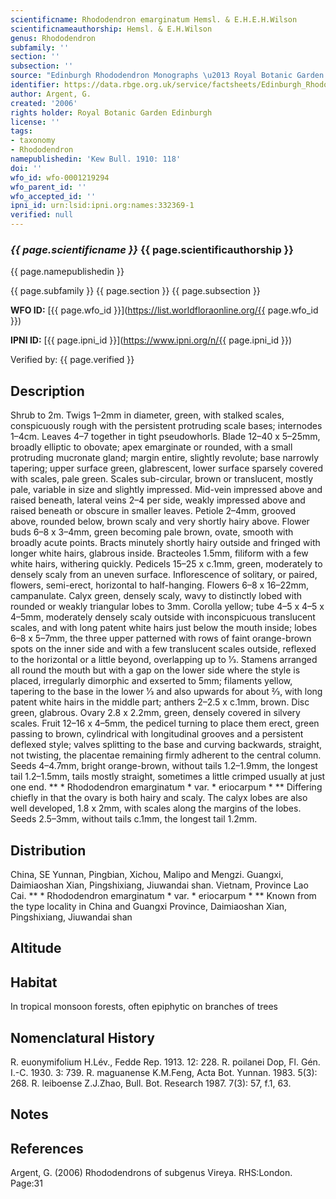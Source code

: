 ```yaml
---
scientificname: Rhododendron emarginatum Hemsl. & E.H.E.H.Wilson
scientificnameauthorship: Hemsl. & E.H.Wilson
genus: Rhododendron
subfamily: ''
section: ''
subsection: ''
source: "Edinburgh Rhododendron Monographs \u2013 Royal Botanic Garden Edinburgh"
identifier: https://data.rbge.org.uk/service/factsheets/Edinburgh_Rhododendron_Monographs.xhtml
author: Argent, G.
created: '2006'
rights holder: Royal Botanic Garden Edinburgh
license: ''
tags:
- taxonomy
- Rhododendron
namepublishedin: 'Kew Bull. 1910: 118'
doi: ''
wfo_id: wfo-0001219294
wfo_parent_id: ''
wfo_accepted_id: ''
ipni_id: urn:lsid:ipni.org:names:332369-1
verified: null
---
```

### _{{ page.scientificname }}_ {{ page.scientificauthorship }}
 {{ page.namepublishedin }}

{{ page.subfamily }} {{ page.section }} {{ page.subsection }}

**WFO ID:** [{{ page.wfo_id }}](https://list.worldfloraonline.org/{{ page.wfo_id }})

**IPNI ID:** [{{ page.ipni_id }}](https://www.ipni.org/n/{{ page.ipni_id }})

Verified by: {{ page.verified }}



## Description
Shrub to 2m. Twigs 1–2mm in diameter, green, with stalked scales, conspicuously rough with the persistent protruding scale bases; internodes 1–4cm. Leaves 4–7 together in tight pseudowhorls. Blade 12–40 x 5–25mm, broadly elliptic to obovate; apex emarginate or rounded, with a small protruding mucronate gland; margin entire, slightly revolute; base narrowly tapering; upper surface green, glabrescent, lower surface sparsely covered with scales, pale green. Scales sub-circular, brown or translucent, mostly pale, variable in size and slightly impressed. Mid-vein impressed above and raised beneath, lateral veins 2–4 per side, weakly impressed above and raised beneath or obscure in smaller leaves. Petiole 2–4mm, grooved above, rounded below, brown scaly and very shortly hairy above. Flower buds 6–8 x 3–4mm, green becoming pale brown, ovate, smooth with broadly acute points. Bracts minutely shortly hairy outside and fringed with longer white hairs, glabrous inside. Bracteoles 1.5mm, filiform with a few white hairs, withering quickly. Pedicels 15–25 x c.1mm, green, moderately to densely scaly from an uneven surface. Inflorescence of solitary, or paired, flowers, semi-erect, horizontal to half-hanging. Flowers 6–8 x 16–22mm, campanulate. Calyx green, densely scaly, wavy to distinctly lobed with rounded or weakly triangular lobes to 3mm. Corolla yellow; tube 4–5 x 4–5 x 4–5mm, moderately densely scaly outside with inconspicuous translucent scales, and with long patent white hairs just below the mouth inside; lobes 6–8 x 5–7mm, the three upper patterned with rows of faint orange-brown spots on the inner side and with a few translucent scales outside, reflexed to the horizontal or a little beyond, overlapping up to 1⁄3. Stamens arranged all round the mouth but with a gap on the lower side where the style is placed, irregularly dimorphic and exserted to 5mm; filaments yellow, tapering to the base in the lower 1⁄3 and also upwards for about 2⁄3, with long patent white hairs in the middle part; anthers 2–2.5 x c.1mm, brown. Disc green, glabrous. Ovary 2.8 x 2.2mm, green, densely covered in silvery scales. Fruit 12–16 x 4–5mm, the pedicel turning to place them erect, green passing to brown, cylindrical with longitudinal grooves and a persistent deflexed style; valves splitting to the base and curving backwards, straight, not twisting, the placentae remaining firmly adherent to the central column. Seeds 4–4.7mm, bright orange-brown, without tails 1.2–1.9mm, the longest tail 1.2–1.5mm, tails mostly straight, sometimes a little crimped usually at just one end. ** * Rhododendron emarginatum * var. * eriocarpum * ** Differing chiefly in that the ovary is both hairy and scaly. The calyx lobes are also well developed, 1.8 x 2mm, with scales along the margins of the lobes. Seeds 2.5–3mm, without tails c.1mm, the longest tail 1.2mm.

## Distribution
China, SE Yunnan, Pingbian, Xichou, Malipo and Mengzi. Guangxi, Daimiaoshan Xian, Pingshixiang, Jiuwandai shan. Vietnam, Province Lao Cai. ** * Rhododendron emarginatum * var. * eriocarpum * ** Known from the type locality in China and Guangxi Province, Daimiaoshan Xian, Pingshixiang, Jiuwandai shan

## Altitude


## Habitat
In tropical monsoon forests, often epiphytic on branches of trees

## Nomenclatural History
R. euonymifolium H.Lév., Fedde Rep. 1913. 12: 228. R. poilanei Dop, Fl. Gén. I.-C. 1930. 3: 739. R. maguanense K.M.Feng, Acta Bot. Yunnan. 1983. 5(3): 268. R. leiboense Z.J.Zhao, Bull. Bot. Research 1987. 7(3): 57, f.1, 63.
                       
## Notes


## References

Argent, G. (2006) Rhododendrons of subgenus Vireya. RHS:London. Page:31
